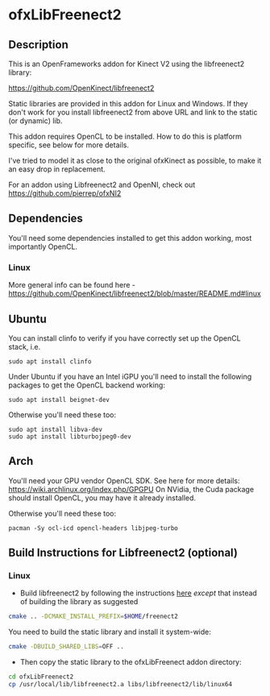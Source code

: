 ofxLibFreenect2
===============


Description
-----------

This is an OpenFrameworks addon for Kinect V2 using the libfreenect2 library:

https://github.com/OpenKinect/libfreenect2

Static libraries are provided in this addon for Linux and Windows. If they don't work for you install libfreenect2 from above URL and link to the static (or dynamic) lib.

This addon requires OpenCL to be installed. How to do this is platform specific, see below for more details.

I've tried to model it as close to the original ofxKinect as possible, to make it an easy drop in replacement. 

For an addon using Libfreenect2 and OpenNI, check out https://github.com/pierrep/ofxNI2


Dependencies
------------
You'll need some dependencies installed to get this addon working, most importantly OpenCL. 

### Linux

More general info can be found here - https://github.com/OpenKinect/libfreenect2/blob/master/README.md#linux

## Ubuntu
You can install clinfo to verify if you have correctly set up the OpenCL stack, i.e.

```
sudo apt install clinfo
```

Under Ubuntu if you have an Intel iGPU you'll need to install the following packages to get the OpenCL backend working:

```
sudo apt install beignet-dev
```
Otherwise you'll need these too:
```
sudo apt install libva-dev
sudo apt install libturbojpeg0-dev 

``` 

## Arch

You'll need your GPU vendor OpenCL SDK. See here for more details: https://wiki.archlinux.org/index.php/GPGPU
On NVidia, the Cuda package should install OpenCL, you may have it already installed.

Otherwise you'll need these too:

```
pacman -Sy ocl-icd opencl-headers libjpeg-turbo
```



Build Instructions for Libfreenect2 (optional)
----------------------------------------------

### Linux

- Build libfreenect2 by following the instructions [here](https://github.com/OpenKinect/libfreenect2#linux) _except_ that instead of building the library as suggested

```bash
cmake .. -DCMAKE_INSTALL_PREFIX=$HOME/freenect2
```
You need to build the static library and install it system-wide:
```bash
cmake -DBUILD_SHARED_LIBS=OFF ..
```
- Then copy the static library to the ofxLibFreenect addon directory:
```bash
cd ofxLibFreenect2
cp /usr/local/lib/libfreenect2.a libs/libfreenect2/lib/linux64
```






